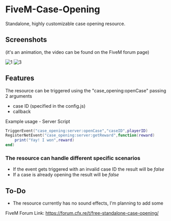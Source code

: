 # FiveM-Case-Opening

Standalone, highly customizable case opening resource.

## Screenshots

(it's an animation, the video can be found on the FiveM forum page)

![1](https://github.com/DyrekKing/FiveM-Case-Opening/assets/68273911/2fce8205-cd43-4615-bebe-2eae3b23c420)
![3](https://github.com/DyrekKing/FiveM-Case-Opening/assets/68273911/bcc9c133-4509-4353-9fd0-de5393440e75)

## Features
The resource can be triggered using the "case_opening:openCase" passing 2 arguments
  - case ID (specified in the config.js)
  - callback

Example usage - Server Script
```lua
TriggerEvent("case_opening:server:openCase","caseID",playerID)
RegisterNetEvent("case_opening:server:getReward",function(reward)
    print("Yay! I won",reward)
end)
```

### The resource can handle different specific scenarios 
- If the event gets triggered with an invalid case ID the result will be *false*
- If a case is already opening the result will be *false*

## To-Do
- The resource currently has no sound effects, I'm planning to add some

FiveM Forum Link: https://forum.cfx.re/t/free-standalone-case-opening/
